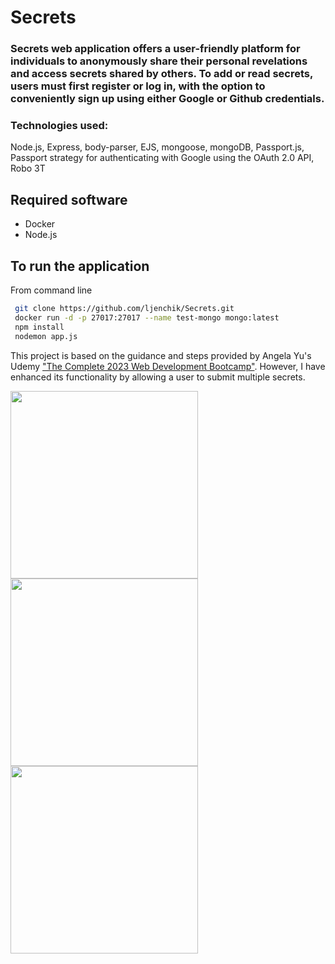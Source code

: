 # Secrets

### Secrets web application offers a user-friendly platform for individuals to anonymously share their personal revelations and access secrets shared by others. To add or read secrets, users must first register or log in, with the option to conveniently sign up using either Google or Github credentials.

### Technologies used: 

Node.js, Express, body-parser, EJS, mongoose, mongoDB, Passport.js, Passport strategy for authenticating with Google using the OAuth 2.0 API, Robo 3T

## Required software

- Docker
- Node.js

## To run the application

From command line
 
```bash
 git clone https://github.com/ljenchik/Secrets.git
 docker run -d -p 27017:27017 --name test-mongo mongo:latest
 npm install
 nodemon app.js
```



This project is based on the guidance and steps provided by Angela Yu's Udemy <a href="https://www.udemy.com/course/the-complete-web-development-bootcamp/learn/lecture/18125215#questions/18744410"> 
"The Complete 2023 Web Development Bootcamp"</a>. However, I have enhanced its functionality by allowing a user to submit multiple secrets.

<img src="https://github.com/ljenchik/Secrets/assets/84686704/2fdfe6d9-2d0a-417c-887b-2606da7f4da3" width="300px"/>

<img src="https://github.com/ljenchik/Secrets/assets/84686704/20bfdb32-5049-4908-a962-b494957dfb05" width="300px"/>

<img src="https://github.com/ljenchik/Secrets/assets/84686704/0ad6547f-4f4f-47a7-a24b-68bced96b0bc" width="300px"/>


